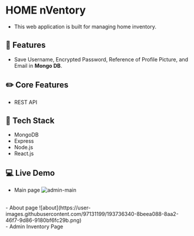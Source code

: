 # HOME nVentory 
- This web application is built for managing home inventory.

## 🌱 Features 
- Save Username, Encrypted Password, Reference of Profile Picture, and Email in <strong>Mongo DB</strong>. 

## ✏️ Core Features
- REST API

## 📌 Tech Stack
- MongoDB
- Express
- Node.js
- React.js

## :computer: Live Demo
- Main page
![admin-main](https://user-images.githubusercontent.com/97131199/193736308-1ed8fb16-2e4c-4293-9e1c-2795e33ee97d.png)
<br>
- About page
![about](https://user-images.githubusercontent.com/97131199/193736340-8beea088-8aa2-46f7-9d86-9180bf6fc29b.png)
<br>
- Admin Inventory Page

